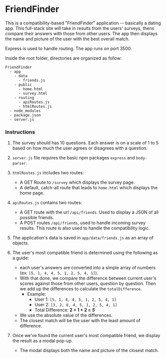 # FriendFinder


This is a compatibility-based "FriendFinder" application -- basically a dating app. This full-stack site will take in results from the users' surveys, thens compare their answers with those from other users. The app then displays the name and picture of the user with the best overall match. 

Express is used to handle routing. The app runs on port 3500. 

Inside the root folder, directories are organized as follow:
  ```
  FriendFinder
    - app
      - data
        - friends.js
      - public
        - home.html
        - survey.html
      - routing
        - apiRoutes.js
        - htmlRoutes.js
    - node_modules
    - package.json
    - server.js
  ```

### Instructions

1. The survey should has 10 questions. Each answer is on a scale of 1 to 5 based on how much the user agrees or disagrees with a question.

2. `server.js` file requires the basic npm packages `express` and `body-parser`.

3. `htmlRoutes.js` includes two routes:

   * A GET Route to `/survey` which displays the survey page.
   * A default, catch-all route that leads to `home.html` which displays the home page. 

4. `apiRoutes.js` contains two routes:

   * A GET route with the url `/api/friends`. Used to display a JSON of all possible friends.
   * A POST routes `/api/friends`, used to handle incoming survey results. This route is also used to handle the compatibility logic. 

5. The application's data is saved in `app/data/friends.js` as an array of objects. 

6. The user's most compatible friend is determined using the following as a guide:

   * each user's answers are converted into a simple array of numbers (ex: `[5, 1, 4, 4, 5, 1, 2, 5, 4, 1]`).
   * With that done, we compare the difference between current user's scores against those from other users, question by question. Then we add up the differences to calculate the `totalDifference`.
     * Example: 
       * User 1: `[5, 1, 4, 4, 5, 1, 2, 5, 4, 1]`
       * User 2: `[3, 2, 6, 4, 5, 1, 2, 5, 4, 1]`
       * Total Difference: **2 + 1 + 2 =** **_5_**
   * We use the absolute value of the differences. 
   * The closest match will be the user with the least amount of difference.

7. Once we've found the current user's most compatible friend, we display the result as a modal pop-up.
   * The modal displays both the name and picture of the closest match. 